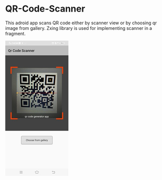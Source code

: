 # QR-Code-Scanner

This adroid app scans QR code either by scanner view or by choosing qr image from gallery.
Zxing library is used for implementing scanner in a fragment.


![](Screenshot_20191231_143415.jpg)
